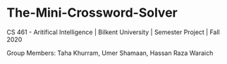 # The-Mini-Crossword-Solver
CS 461 - Aritifical Intelligence | Bilkent University | Semester Project | Fall 2020

Group Members:
Taha Khurram,
Umer Shamaan,
Hassan Raza Waraich
